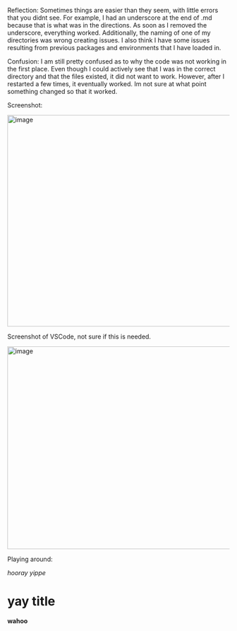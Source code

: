 
Reflection: Sometimes things are easier than they seem, with little errors that you didnt see. For example, I had an underscore at the end of .md because that is what was in the directions. As soon as I removed the underscore, everything worked. Additionally, the naming of one of my directories was wrong creating issues. I also think I have some issues resulting from previous packages and environments that I have loaded in. 

Confusion:
I am still pretty confused as to why the code was not working in the first place. Even though I could actively see that I was in the correct directory and that the files existed, it did not want to work. However, after I restarted a few times, it eventually worked. Im not sure at what point something changed so that it worked. 

Screenshot:

<img width="931" height="479" alt="image" src="https://github.com/user-attachments/assets/5be8b448-d14c-4d9e-a581-9cfe4092344e" />


Screenshot of VSCode, not sure if this is needed.

<img width="938" height="459" alt="image" src="https://github.com/user-attachments/assets/b8c3f0ed-7d1e-439c-bd2b-f376103d66c9" />



Playing around:

*hooray yippe*

# yay title

**wahoo**

